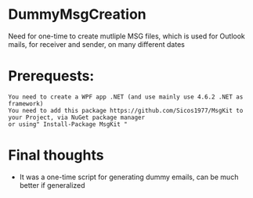 # DummyMsgCreation
Need for one-time to create mutliple MSG files, which is used for Outlook mails, for receiver and sender, on many different dates

# Prerequests:
```
You need to create a WPF app .NET (and use mainly use 4.6.2 .NET as framework)
You need to add this package https://github.com/Sicos1977/MsgKit to your Project, via NuGet package manager 
or using" Install-Package MsgKit "
```
# Final thoughts

* It was a one-time script for generating dummy emails, can be much better if generalized
